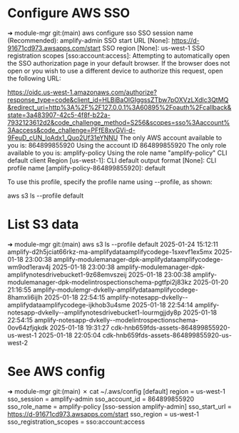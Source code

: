 # Configure AWS SSO

➜  module-mgr git:(main) aws configure sso
SSO session name (Recommended): amplify-admin
SSO start URL [None]: https://d-91671cd973.awsapps.com/start
SSO region [None]: us-west-1
SSO registration scopes [sso:account:access]:
Attempting to automatically open the SSO authorization page in your default browser.
If the browser does not open or you wish to use a different device to authorize this request, open the following URL:

https://oidc.us-west-1.amazonaws.com/authorize?response_type=code&client_id=HLBiBaOlGIggssZTbw7pOXVzLXdlc3QtMQ&redirect_uri=http%3A%2F%2F127.0.0.1%3A60895%2Foauth%2Fcallback&state=3a483907-42c5-4f8f-b22a-7932123612d2&code_challenge_method=S256&scopes=sso%3Aaccount%3Aaccess&code_challenge=PFfE8xvGVi-d-9FeuD_cUN_IoAdx1_Quo2Uf31eYNNU
The only AWS account available to you is: 864899855920
Using the account ID 864899855920
The only role available to you is: amplify-policy
Using the role name "amplify-policy"
CLI default client Region [us-west-1]:
CLI default output format [None]:
CLI profile name [amplify-policy-864899855920]: default

To use this profile, specify the profile name using --profile, as shown:

aws s3 ls --profile default

# List S3 data

➜  module-mgr git:(main) aws s3 ls --profile default
2025-01-24 15:12:11 amplify-d2h5jciat66rkz-ma-amplifydataamplifycodege-1sxevf1ex5mx
2025-01-18 23:00:38 amplify-modulemanager-dpk-amplifydataamplifycodege-wm9od1erav4j
2025-01-18 23:00:38 amplify-modulemanager-dpk-amplifynotesdrivebucket1-9z68emvszeij
2025-01-18 23:00:38 amplify-modulemanager-dpk-modelintrospectionschema-pgtfpi2j83kz
2025-01-20 21:16:55 amplify-modulemgr-dvkelly-amplifydataamplifycodege-8hamxli6ijlh
2025-01-18 22:54:15 amplify-notesapp-dvkelly--amplifydataamplifycodege-ijkhob3u4sme
2025-01-18 22:54:14 amplify-notesapp-dvkelly--amplifynotesdrivebucket1-lourmgjjdy8p
2025-01-18 22:54:15 amplify-notesapp-dvkelly--modelintrospectionschema-0ov64zfjqkdk
2025-01-18 19:31:27 cdk-hnb659fds-assets-864899855920-us-west-1
2025-01-18 22:05:04 cdk-hnb659fds-assets-864899855920-us-west-2

# See AWS config

➜  module-mgr git:(main) ✗ cat ~/.aws/config 
[default]
region = us-west-1
sso_session = amplify-admin
sso_account_id = 864899855920
sso_role_name = amplify-policy
[sso-session amplify-admin]
sso_start_url = https://d-91671cd973.awsapps.com/start
sso_region = us-west-1
sso_registration_scopes = sso:account:access

